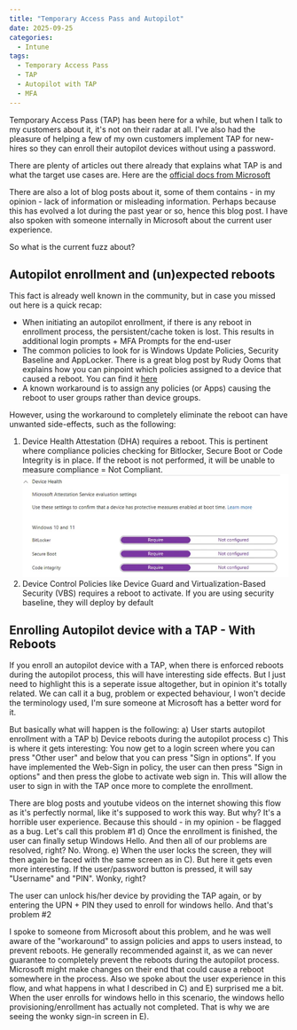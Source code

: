 ```yaml
---
title: "Temporary Access Pass and Autopilot"
date: 2025-09-25
categories:
  - Intune
tags:
  - Temporary Access Pass
  - TAP
  - Autopilot with TAP
  - MFA
---
```


Temporary Access Pass (TAP) has been here for a while, but when I talk to my customers about it, it's not on their radar at all. I've also had the pleasure of helping a few of my own customers implement TAP for new-hires so they can enroll their autopilot devices without using a password.

There are plenty of articles out there already that explains what TAP is and what the target use cases are. Here are the [official docs from Microsoft](https://learn.microsoft.com/en-us/entra/identity/authentication/howto-authentication-temporary-access-pass)

There are also a lot of blog posts about it, some of them contains - in my opinion - lack of information or misleading information. Perhaps because this has evolved a lot during the past year or so, hence this blog post. I have also spoken with someone internally in Microsoft about the current user experience.

So what is the current fuzz about?

## Autopilot enrollment and (un)expected reboots

This fact is already well known in the community, but in case you missed out here is a quick recap:

* When initiating an autopilot enrollment, if there is any reboot in enrollment process, the persistent/cache token is lost. This results in additional login prompts + MFA Prompts for the end-user
* The common policies to look for is Windows Update Policies, Security Baseline and AppLocker. There is a great blog post by Rudy Ooms that explains how you can pinpoint which policies assigned to a device that caused a reboot. You can find it [here](https://patchmypc.com/blog/autopilot-unexpected-reboot-what-really-triggers-a-device-restart-and-how-to-fix-it/)
* A known workaround is to assign any policies (or Apps) causing the reboot to user groups rather than device groups.

However, using the workaround to completely eliminate the reboot can have unwanted side-effects, such as the following:

1) Device Health Attestation (DHA) requires a reboot. This is pertinent where compliance policies checking for Bitlocker, Secure Boot or Code Integrity is in place. If the reboot is not performed, it will be unable to measure compliance = Not Compliant.
![Compliance](/assets/images/2025-09-26-TAP-And-Autopilot/DHA-Bitlocker.png?raw=true "Compliance Policy DHA")
2) Device Control Policies like Device Guard and Virtualization-Based Security (VBS) requires a reboot to activate. If you are using security baseline, they will deploy by default

## Enrolling Autopilot device with a TAP - With Reboots

If you enroll an autopilot device with a TAP, when there is enforced reboots during the autopilot process, this will have interesting side effects. But I just need to highlight this is a seperate issue altogether, but in opinion it's totally related. We can call it a bug, problem or expected behaviour, I won't decide the terminology used, I'm sure someone at Microsoft has a better word for it.

But basically what will happen is the following:
a) User starts autopilot enrollment with a TAP
b) Device reboots during the autopilot process
c) This is where it gets interesting: You now get to a login screen where you can press "Other user" and below that you can press "Sign in options". If you have implemented the Web-Sign in policy, the user can then press "Sign in options" and then press the globe to activate web sign in. This will allow the user to sign in with the TAP once more to complete the enrollment.

There are blog posts and youtube videos on the internet showing this flow as it's perfectly normal, like it's supposed to work this way. But why? It's a horrible user experience. Because this should - in my opinion - be flagged as a bug. Let's call this problem #1
d) Once the enrollment is finished, the user can finally setup Windows Hello. And then all of our problems are resolved, right? No. Wrong.
e) When the user locks the screen, they will then again be faced with the same screen as in C). But here it gets even more interesting. If the user/password button is pressed, it will say "Username" and "PIN". Wonky, right?

The user can unlock his/her device by providing the TAP again, or by entering the UPN + PIN they used to enroll for windows hello. And that's problem #2

I spoke to someone from Microsoft about this problem, and he was well aware of the "workaround" to assign policies and apps to users instead, to prevent reboots. He generally recommended against it, as we can never guarantee to completely prevent the reboots during the autopilot process. Microsoft might make changes on their end that could cause a reboot somewhere in the process. Also we spoke about the user experience in this flow, and what happens in what I described in C) and E) surprised me a bit. When the user enrolls for windows hello in this scenario, the windows hello provisioning/enrollment has actually not completed. That is why we are seeing the wonky sign-in screen in E).